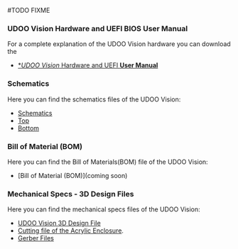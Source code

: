 #TODO FIXME

### UDOO Vision Hardware and UEFI BIOS User Manual

For a complete explanation of the UDOO Vision hardware you can download the  
* [**UDOO Vision* Hardware and UEFI **User Manual**](https://udoo.org/download/files/UDOO_X86/Doc/UDOO_X86II_MANUAL.pdf)

### Schematics

Here you can find the schematics files of the UDOO Vision:
* [Schematics](https://udoo.org/download/files/UDOO_X86/schematics/UDOOX86II_revI_schematics.pdf)
* [Top](https://udoo.org/download/files/UDOO_X86/schematics/UDOOX86II_revI_top_P0B02I11.pdf)
* [Bottom](https://udoo.org/download/files/UDOO_X86/schematics/UDOOX86II_revI_bottom_P0B02I21.pdf)

### Bill of Material (BOM)

Here you can find the Bill of Materials(BOM) file of the UDOO Vision:
* [Bill of Material (BOM)](coming soon)

### Mechanical Specs - 3D Design Files

Here you can find the mechanical specs files of the UDOO Vision:
* [UDOO Vision 3D Design File](https://udoo.org/download/files/UDOO_X86/mechanical_specs/udoo_x86_3d_model_revH.zip)
* [Cutting file of the Acrylic Enclosure](https://udoo.org/download/files/UDOO_X86/mechanical_specs/UDOO_X86_Acrylic_Enclosure.zip).
* [Gerber Files](https://udoo.org/download/files/UDOO_X86/mechanical_specs/udoo_x86ii_gerber_revI.zip)
